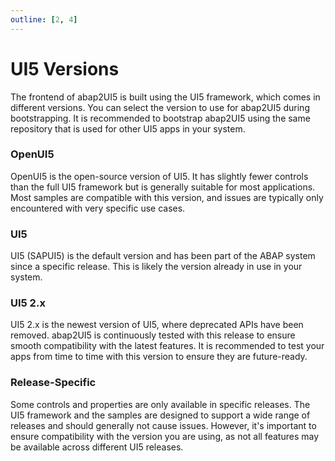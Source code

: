 ```yaml
---
outline: [2, 4]
---
```

# UI5 Versions
The frontend of abap2UI5 is built using the UI5 framework, which comes in different versions. You can select the version to use for abap2UI5 during bootstrapping. It is recommended to bootstrap abap2UI5 using the same repository that is used for other UI5 apps in your system.

### OpenUI5
OpenUI5 is the open-source version of UI5. It has slightly fewer controls than the full UI5 framework but is generally suitable for most applications. Most samples are compatible with this version, and issues are typically only encountered with very specific use cases.

### UI5
UI5 (SAPUI5) is the default version and has been part of the ABAP system since a specific release. This is likely the version already in use in your system.

### UI5 2.x
UI5 2.x is the newest version of UI5, where deprecated APIs have been removed. abap2UI5 is continuously tested with this release to ensure smooth compatibility with the latest features. It is recommended to test your apps from time to time with this version to ensure they are future-ready.

### Release-Specific
Some controls and properties are only available in specific releases. The UI5 framework and the samples are designed to support a wide range of releases and should generally not cause issues. However, it's important to ensure compatibility with the version you are using, as not all features may be available across different UI5 releases.
